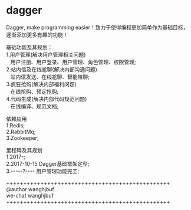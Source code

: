 # dagger
Dagger, make programming easier！致力于使得编程更加简单作为基础目标，逐渐添加更多有趣的功能！<br/>

基础功能及其规划：<br/>
1.用户管理(解决用户管理相关问题)<br/>
    用户注册、用户登录、用户管理、角色管理、权限管理;<br/>
2.站内信及在线尬聊(解决内部沟通问题)<br/>
    站内信发送、在线尬聊、智能陪聊;<br/>
3.疯狂抢购(解决内部福利问题)<br/>
    在线抢购、预定抢购;<br/>
4.代码生成(解决内部代码规范问题)<br/>
    在线编译、规范文档;<br/>

依赖应用<br/>
1.Redis;<br/>
2.RabbitMq;<br/>
3.Zookeeper;<br/>

里程碑及其规划<br/>
1.2017-;<br/>
2.2017-10-15 Dagger基础框架定型;<br/>
3.-----?---- 用户管理功能完工;<br/>

++++++++++++++++++++++++++++++++++++++++++++++++<br/>
@author wanghjbuf<br/>
we-chat wanghjbuf<br/>
++++++++++++++++++++++++++++++++++++++++++++++++<br/>

